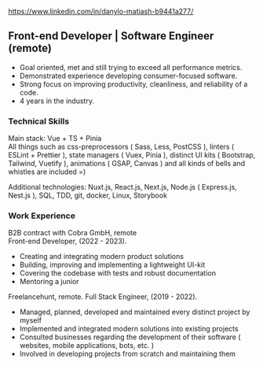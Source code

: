 <!--
**Goodenl-repos/goodenl-repos** is a ✨ _special_ ✨ repository because its `README.md` (this file) appears on your GitHub profile.

Here are some ideas to get you started:

- 🔭 I’m currently working on ...
- 🌱 I’m currently learning ...
- 👯 I’m looking to collaborate on ...
- 🤔 I’m looking for help with ...
- 💬 Ask me about ...
- 📫 How to reach me: ...
- 😄 Pronouns: ...
- ⚡ Fun fact: ...
-->

https://www.linkedin.com/in/danylo-matiash-b9441a277/

## Front-end Developer | Software Engineer (remote)
* Goal oriented, met and still trying to exceed all performance metrics.
* Demonstrated experience developing consumer-focused software.
* Strong focus on improving productivity, cleanliness, and reliability of a code.
* 4 years in the industry.

### Technical Skills
Main stack: Vue + TS + Pinia<br />
All things such as css-preprocessors ( Sass, Less, PostCSS ), linters ( ESLint + Prettier ), state managers ( Vuex, Pinia ), distinct UI kits ( Bootstrap, Tailwind, Vuetify ), animations ( GSAP, Canvas ) and all kinds of bells and whistles are included =)

Additional technologies: Nuxt.js, React.js, Next.js, Node.js ( Express.js, Nest.js ), SQL, TDD, git, docker, Linux, Storybook

### Work Experience
B2B contract with Cobra GmbH, remote <br />
Front-end Developer, (2022 - 2023).
* Creating and integrating modern product solutions
* Building, improving and implementing a lightweight UI-kit
* Covering the codebase with tests and robust documentation
* Mentoring a junior

Freelancehunt, remote.
Full Stack Engineer, (2019 - 2022).
* Managed, planned, developed and maintained every distinct project by myself
* Implemented and integrated modern solutions into existing projects
* Consulted businesses regarding the development of their software ( websites, mobile applications, bots, etc. )
* Involved in developing projects from scratch and maintaining them
